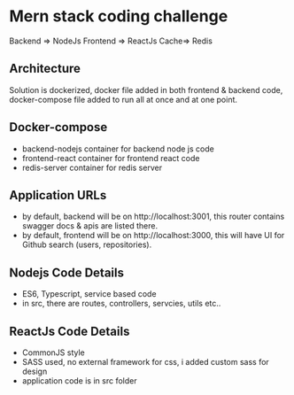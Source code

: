 # Mern stack coding challenge
Backend => NodeJs
Frontend => ReactJs
Cache=> Redis

## Architecture
Solution is dockerized, docker file added in both frontend & backend code, docker-compose file added to run all at once and at one point.

## Docker-compose
* backend-nodejs container for backend node js code
* frontend-react container for frontend react code
* redis-server container for redis server

## Application URLs
* by default, backend will be on http://localhost:3001, this router contains swagger docs & apis are listed there.
* by default, frontend will be on http://localhost:3000, this will have UI for Github search (users, repositories).

## Nodejs Code Details
* ES6, Typescript, service based code
* in src, there are routes, controllers, servcies, utils etc..

## ReactJs Code Details
* CommonJS style
* SASS used, no external framework for css, i added custom sass for design
* application code  is in src folder

